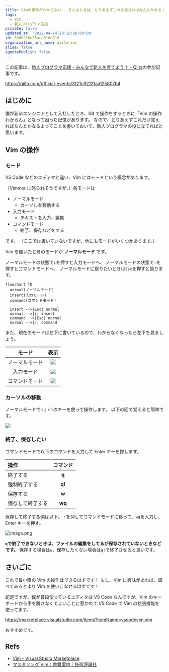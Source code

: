 ```yaml
---
title: Vimの操作がわからない...そんなときは、とりあえずこれを覚えればなんとかなる！
tags:
  - Vim
  - 新人プログラマ応援
private: false
updated_at: '2022-04-14T20:19:28+09:00'
id: 398b9f6e35aca01de316
organization_url_name: qiita-inc
slide: false
ignorePublish: false
---
```

この記事は、[新人プログラマ応援 - みんなで新人を育てよう！ - Qiita](https://qiita.com/official-events/3f21c92121aa125807b4)の参加記事です。

https://qiita.com/official-events/3f21c92121aa125807b4

## はじめに

僕が新卒エンジニアとして入社したとき、Git で操作をするときに「Vim の操作わからん」となって困った記憶があります。
なので、とりあえずこれだけ覚えればなんとかなるよってことを書いておいて、新人プログラマの役に立てればと思います。

## Vim の操作

### モード

VS Code などのエディタと違い、Vim にはモードという概念があります。

（Vimmer に怒られそうですが、）各モードは

- ノーマルモード
  - カーソルを移動する
- 入力モード
  - テキストを入力、編集
- コマンドモード
  - 終了、保存などをする

です。
（ここでは書いていないですが、他にもモードがいくつかあります。）

Vim を開いたときのモードが **ノーマルモード** です。

ノーマルモードの状態で`i`を押すと入力モードへ、
ノーマルモードの状態で`:`を押すとコマンドモードへ、
ノーマルモードに戻りたいときは`Esc`を押すと戻ります。

```mermaid
flowchart TD
  normal(ノーマルモード)
  insert(入力モード)
  command(コマンドモード)

  insert -->|Esc| normal
  normal -->|i| insert
  command -->|Esc| normal
  normal -->|:| command
```

また、現在のモードは左下に書いているので、わからなくなったら左下を見ましょう。

|      モード      |                                                       表示                                                       |
| :--------------: | :--------------------------------------------------------------------------------------------------------------: |
|  ノーマルモード  | ![](https://qiita-image-store.s3.ap-northeast-1.amazonaws.com/0/352836/be8b9c4d-759c-258e-a81c-17f0ad3607d2.png) |
|    入力モード    | ![](https://qiita-image-store.s3.ap-northeast-1.amazonaws.com/0/352836/994bdc02-ab87-6866-8d7d-19204c9c9948.png) |
|  コマンドモード  | ![](https://qiita-image-store.s3.ap-northeast-1.amazonaws.com/0/352836/7a931ffd-0427-fa79-e0bf-ce1c831be4b4.png) |

### カーソルの移動

ノーマルモードで`h` `j` `k` `l`のキーを使って操作します。
以下の図で覚えると簡単です。

![](https://qiita-image-store.s3.ap-northeast-1.amazonaws.com/0/352836/6b8e6bd1-1b05-01dc-014d-d94fdf2329e8.png)

### 終了、保存したい

コマンドモードで以下のコマンドを入力して Enter キーを押します。

| 操作             | コマンド |
| :--------------- | :------: |
| 終了する         |  **q**   |
| 強制終了する     |  **q!**  |
| 保存する         |  **w**   |
| 保存して終了する |  **wq**  |

保存して終了する例は以下。
`:`を押してコマンドモードに移って、`wq`を入力し、Enter キーを押す。

![image.png](https://qiita-image-store.s3.ap-northeast-1.amazonaws.com/0/352836/baffb6e0-519e-61b7-2355-eba19b995e0a.png)

**`q`で終了できないときは、ファイルの編集をしてるが保存されていないときなどです。**
保存する場合は`w`、保存したくない場合は`q!`で終了させると良いです。

## さいごに

これで最小限の Vim の操作はできるはずです！
もし、Vim に興味があれば、調べてみるとより Vim を使いこなせるはずです！

蛇足ですが、僕が普段使っているエディタは VS Code なんですが、Vim のキーボードから手を離さなくてよいことに惹かれて VS Code で Vim の拡張機能を使ってます。

https://marketplace.visualstudio.com/items?itemName=vscodevim.vim

おすすめです。

## Refs

- [Vim - Visual Studio Marketplace](https://marketplace.visualstudio.com/items?itemName=vscodevim.vim)
- [マスタリング Vim：書籍案内｜技術評論社](https://gihyo.jp/book/2020/978-4-297-11169-4)
